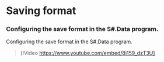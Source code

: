 # Saving format

### Configuring the save format in the S\#.Data program.

Configuring the save format in the S\#.Data program.

> [!Video https://www.youtube.com/embed/8i159_dzT3U]
